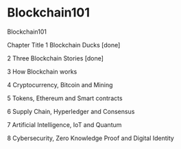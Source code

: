 # Blockchain101 # 

Blockchain101

Chapter       Title
1           Blockchain Ducks [done] 

2           Three Blockchain Stories [done] 

3           How Blockchain works

4           Cryptocurrency, Bitcoin and Mining

5           Tokens, Ethereum and Smart contracts 

6           Supply Chain, Hyperledger and Consensus

7           Artificial Intelligence, IoT and Quantum

8           Cybersecurity, Zero Knowledge Proof and Digital Identity

 
